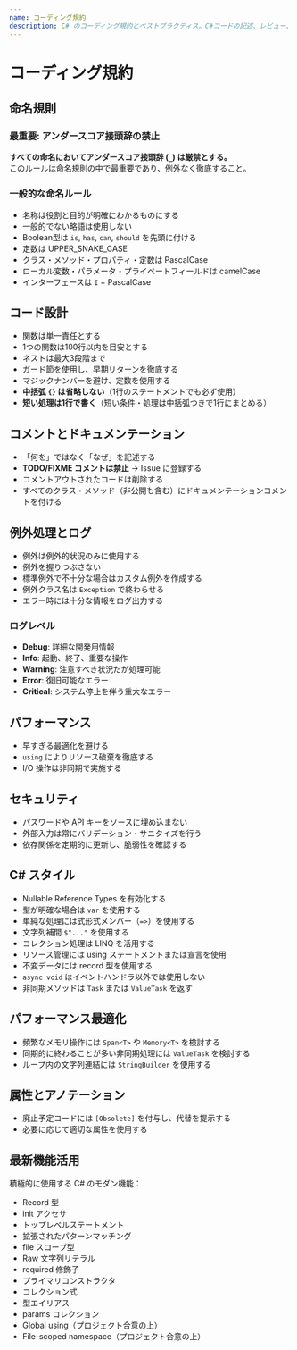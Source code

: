 ```yaml
---
name: コーディング規約
description: C# のコーディング規約とベストプラクティス。C#コードの記述、レビュー、コード品質と規約に関する議論の際に適用する。
---
```


# コーディング規約

## 命名規則

### **最重要: アンダースコア接頭辞の禁止**

**すべての命名においてアンダースコア接頭辞 (`_`) は厳禁とする。**  
このルールは命名規則の中で最重要であり、例外なく徹底すること。

### 一般的な命名ルール

- 名称は役割と目的が明確にわかるものにする
- 一般的でない略語は使用しない
- Boolean型は `is`, `has`, `can`, `should` を先頭に付ける
- 定数は UPPER_SNAKE_CASE
- クラス・メソッド・プロパティ・定数は PascalCase
- ローカル変数・パラメータ・プライベートフィールドは camelCase
- インターフェースは `I` + PascalCase

## コード設計

- 関数は単一責任とする
- 1つの関数は100行以内を目安とする
- ネストは最大3段階まで
- ガード節を使用し、早期リターンを徹底する
- マジックナンバーを避け、定数を使用する
- **中括弧 `{}` は省略しない**（1行のステートメントでも必ず使用）
- **短い処理は1行で書く**（短い条件・処理は中括弧つきで1行にまとめる）

## コメントとドキュメンテーション

- 「何を」ではなく「なぜ」を記述する
- **TODO/FIXME コメントは禁止** → Issue に登録する
- コメントアウトされたコードは削除する
- すべてのクラス・メソッド（非公開も含む）にドキュメンテーションコメントを付ける

## 例外処理とログ

- 例外は例外的状況のみに使用する
- 例外を握りつぶさない
- 標準例外で不十分な場合はカスタム例外を作成する
- 例外クラス名は `Exception` で終わらせる
- エラー時には十分な情報をログ出力する

### ログレベル

- **Debug**: 詳細な開発用情報
- **Info**: 起動、終了、重要な操作
- **Warning**: 注意すべき状況だが処理可能
- **Error**: 復旧可能なエラー
- **Critical**: システム停止を伴う重大なエラー

## パフォーマンス

- 早すぎる最適化を避ける
- `using` によりリソース破棄を徹底する
- I/O 操作は非同期で実施する

## セキュリティ

- パスワードや API キーをソースに埋め込まない
- 外部入力は常にバリデーション・サニタイズを行う
- 依存関係を定期的に更新し、脆弱性を確認する

## C# スタイル

- Nullable Reference Types を有効化する
- 型が明確な場合は `var` を使用する
- 単純な処理には式形式メンバー（`=>`）を使用する
- 文字列補間 `$"..."` を使用する
- コレクション処理は LINQ を活用する
- リソース管理には using ステートメントまたは宣言を使用
- 不変データには record 型を使用する
- `async void` はイベントハンドラ以外では使用しない
- 非同期メソッドは `Task` または `ValueTask` を返す

## パフォーマンス最適化

- 頻繁なメモリ操作には `Span<T>` や `Memory<T>` を検討する
- 同期的に終わることが多い非同期処理には `ValueTask` を検討する
- ループ内の文字列連結には `StringBuilder` を使用する

## 属性とアノテーション

- 廃止予定コードには `[Obsolete]` を付与し、代替を提示する
- 必要に応じて適切な属性を使用する

## 最新機能活用

積極的に使用する C# のモダン機能：

- Record 型
- init アクセサ
- トップレベルステートメント
- 拡張されたパターンマッチング
- file スコープ型
- Raw 文字列リテラル
- required 修飾子
- プライマリコンストラクタ
- コレクション式
- 型エイリアス
- params コレクション
- Global using（プロジェクト合意の上）
- File-scoped namespace（プロジェクト合意の上）

